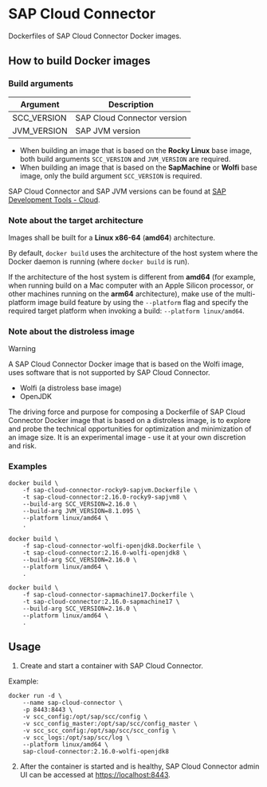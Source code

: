 # SAP Cloud Connector

Dockerfiles of SAP Cloud Connector Docker images.

## How to build Docker images

### Build arguments

| Argument    | Description                 |
| ----------- | --------------------------- |
| SCC_VERSION | SAP Cloud Connector version |
| JVM_VERSION | SAP JVM version             |

- When building an image that is based on the **Rocky Linux** base image, both build arguments `SCC_VERSION` and `JVM_VERSION` are required.
- When building an image that is based on the **SapMachine** or **Wolfi** base image, only the build argument `SCC_VERSION` is required.

SAP Cloud Connector and SAP JVM versions can be found at [SAP Development Tools - Cloud](https://tools.hana.ondemand.com/#cloud).

### Note about the target architecture

Images shall be built for a **Linux x86-64** (**amd64**) architecture.

By default, `docker build` uses the architecture of the host system where the Docker daemon is running (where `docker build` is run).

If the architecture of the host system is different from **amd64** (for example, when running build on a Mac computer with an Apple Silicon processor, or other machines running on the **arm64** architecture), make use of the multi-platform image build feature by using the `--platform` flag and specify the required target platform when invoking a build: `--platform linux/amd64`.

### Note about the distroless image

> [!WARNING]
> A SAP Cloud Connector Docker image that is based on the Wolfi image, uses software that is not supported by SAP Cloud Connector.

- Wolfi (a distroless base image)
- OpenJDK

The driving force and purpose for composing a Dockerfile of SAP Cloud Connector Docker image that is based on a distroless image, is to explore and probe the technical opportunities for optimization and minimization of an image size. It is an experimental image - use it at your own discretion and risk.

### Examples

```
docker build \
    -f sap-cloud-connector-rocky9-sapjvm.Dockerfile \
    -t sap-cloud-connector:2.16.0-rocky9-sapjvm8 \
    --build-arg SCC_VERSION=2.16.0 \
    --build-arg JVM_VERSION=8.1.095 \
    --platform linux/amd64 \
    .
```

```
docker build \
    -f sap-cloud-connector-wolfi-openjdk8.Dockerfile \
    -t sap-cloud-connector:2.16.0-wolfi-openjdk8 \
    --build-arg SCC_VERSION=2.16.0 \
    --platform linux/amd64 \
    .
```

```
docker build \
    -f sap-cloud-connector-sapmachine17.Dockerfile \
    -t sap-cloud-connector:2.16.0-sapmachine17 \
    --build-arg SCC_VERSION=2.16.0 \
    --platform linux/amd64 \
    .
```

## Usage

1. Create and start a container with SAP Cloud Connector.

Example:

```
docker run -d \
    --name sap-cloud-connector \
    -p 8443:8443 \
    -v scc_config:/opt/sap/scc/config \
    -v scc_config_master:/opt/sap/scc/config_master \
    -v scc_scc_config:/opt/sap/scc/scc_config \
    -v scc_logs:/opt/sap/scc/log \
    --platform linux/amd64 \
    sap-cloud-connector:2.16.0-wolfi-openjdk8
```

2. After the container is started and is healthy, SAP Cloud Connector admin UI can be accessed at [https://localhost:8443](https://localhost:8443).
